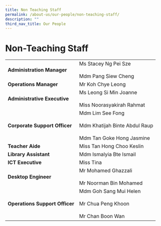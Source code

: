 ```yaml
---
title: Non Teaching Staff
permalink: /about-us/our-people/non-teaching-staff/
description: ""
third_nav_title: Our People
---
```

# **Non-Teaching Staff**

|  	|  	|
|---	|---	|
| **Administration   Manager** 	| Ms Stacey Ng Pei Sze <br> <br> Mdm Pang Siew Cheng 	|
| **Operations   Manager** 	| Mr Koh Chye Leong 	|
| **Administrative   Executive** 	| Ms Leong Si Min Joanne<br>     <br>Miss Noorasyakirah Rahmat 	|
| **Corporate Support Officer** 	| Mdm Lim See Fong<br>     <br>Mdm Khatijah Binte Abdul Raup <br> <br> Mdm Tan Goke Hong Jasmine 	|
| **Teacher   Aide** 	| Miss Tan Hong Choo Keslin 	|
| **Library   Assistant** 	| Mdm Ismalyia Bte Ismail 	|
| **ICT   Executive** 	| Miss Tina 	|
| **Desktop   Engineer** 	| Mr   Mohamed Ghazzali<br>     <br>     Mr Noorman Bin Mohamed 	|
| **Operations   Support Officer** 	| Mdm Goh Sang Mui Helen<br>     <br>Mr Chua Peng Khoon<br>     <br>Mr Chan Boon Wan	|